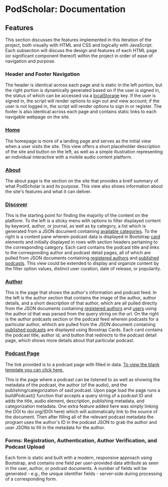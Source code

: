 # PodScholar: Documentation

## Features

This section discusses the features implemented in this iteration of the project, both visually with HTML and CSS and 
logically with JavaScript.  Each subsection will discuss the design and features of each HTML page (or significant 
component thereof) within the project in order of ease of navigation and purpose.

### Header and Footer Navigation

The header is identical across each page and is static in the left portion, but the right portion is dynamically 
generated based on if the user is signed in, the status of which can be accessed via a 
[localStorage](https://developer.mozilla.org/en-US/docs/Web/API/Window/localStorage) key.  If the user is signed in, the 
script will render options to sign out and view account; if the user is not logged in, the script will render options to 
sign in or register.  The footer is also identical across each page and contains static links to each navigable webpage 
on the site.

### [Home](https://muzzarellimj.github.io/full-stack-application-development/assignment/midterm/index.html)

The homepage is more of a landing page and serves as the initial view when a user visits the site. This view offers a 
short placeholder description of the site and button on the left, as well as a simple illustration representing an 
individual interactive with a mobile audio content platform.

### [About](https://muzzarellimj.github.io/full-stack-application-development/assignment/midterm/about.html)
The about page is the section on the site that provides a breif summary of what PodScholar is and its purpose. 
This view also shows information about the site's features and what it can deliver.

### [Discover](https://muzzarellimj.github.io/full-stack-application-development/assignment/midterm/discover.html)

This is the starting point for finding the majority of the content on the platform. To the left is a sticky menu with
options to filter displayed content by keyword, author, or journal, as well as by category, a list which is generated
from a JSON document containing [available categories](https://jsonblob.com/951604363324047360). To the right is a 
content pane wherein podcast data is displayed in Bootstrap [card](https://getbootstrap.com/docs/5.1/components/card/)
elements and initially displayed in rows with section headers pertaining to the corresponding category. Each card 
contains the podcast title and links to the corresponding author and podcast detail pages, all of which are pulled
from JSON documents containing [registered authors](https://jsonblob.com/950254564695883776) and 
[published podcasts](https://jsonblob.com/950251742357110784). This view could be extended to display and organize 
content by the filter option values, distinct user curation, date of release, or popularity.

### [Author](https://muzzarellimj.github.io/full-stack-application-development/assignment/midterm/author.html?id=a00000001)

This is the page that shows the author's information and podcast feed. In the left is the author section that contains
the image of the author, author details, and a short description of that author, which are all pulled directly from the
JSON documents containing [registered authors](https://jsonblob.com/950254564695883776)
and [users](https://jsonblob.com/api/jsonBlob/950253428945469440) using the author id that was parsed from the query
string on the url. On the right is the author podcasts section or the podcast feed wherein podcasts for a particular
author, whhich are pulled from the JSON document
containing [published podcasts](https://jsonblob.com/api/950251742357110784) are displayed using Boostrap Cards. Each
card contains the podcast title, author id, and button that redirects to the podcast detail page, which shows more
details about that particular podcast.

### [Podcast Page](https://muzzarellimj.github.io/full-stack-application-development/assignment/midterm/podcast.html?id=p00000002)

The link provided is to a podcast page with filled in data. 
[To view the blank template you can click here.](https://muzzarellimj.github.io/full-stack-application-development/assignment/midterm/podcast.html)

This is the page where a podcast can be listened to as well as showing the metadata of the podcast, the author 
(of the audio), and the publishing/categorization of said podcast. Upon page load the page runs a buildPodcast() 
function that accepts a query string of a podcast ID and adds the title, audio element, description, publishing 
metadata, and categorization metadata. One extra feature added here was simply linking the DOI to doi.org/(DOI here) 
which will automatically link to the source of the document. Then after filling all of the relevant podcast metadata the 
program uses the author's ID in the podcast JSON to grab the author and user JSONs to fill in the metadata for the 
author.

### Forms: Registration, Authentication, Author Verification, and Podcast Upload

Each form is static and built with a modern, responsive approach using Bootstrap, and contains one field per 
user-provided data attribute as seen in the user, author, or podcast documents. A number of fields will be generated - 
e.g., the unique identifier fields - server-side during processing of a corresponding form.